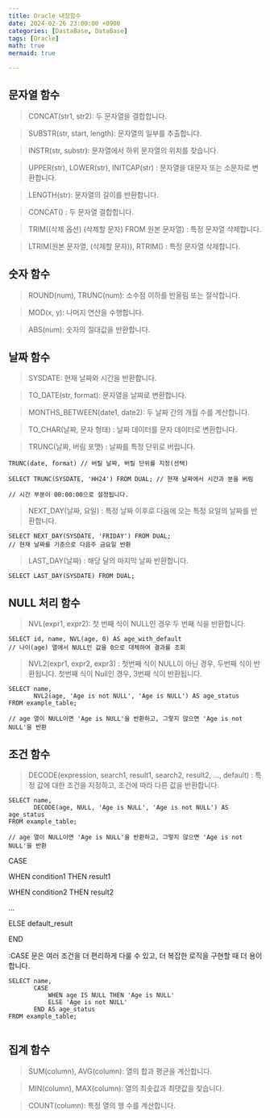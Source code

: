 ```yaml
---
title: Oracle 내장함수
date: 2024-02-26 23:00:00 +0900
categories: [DastaBase, DataBase]
tags: [Oracle]
math: true
mermaid: true

---
```


## **문자열 함수**

> CONCAT(str1, str2): 두 문자열을 결합합니다.

> SUBSTR(str, start, length): 문자열의 일부를 추출합니다.

> INSTR(str, substr): 문자열에서 하위 문자열의 위치를 찾습니다.

> UPPER(str), LOWER(str), INITCAP(str) : 문자열을 대문자 또는 소문자로 변환합니다.

> LENGTH(str): 문자열의 길이를 반환합니다.

> CONCAT() : 두 문자열 결합합니다.

> TRIM((삭제 옵션) (삭제할 문자) FROM 원본 문자열) : 특정 문자열 삭제합니다.

> LTRIM(원본 문자열, (삭제할 문자)), RTRIM() : 특정 문자열 삭제합니다.


## **숫자 함수**

> ROUND(num), TRUNC(num): 소수점 이하를 반올림 또는 절삭합니다.

> MOD(x, y): 나머지 연산을 수행합니다.

> ABS(num): 숫자의 절대값을 반환합니다.


## **날짜 함수**

> SYSDATE: 현재 날짜와 시간을 반환합니다.

> TO_DATE(str, format): 문자열을 날짜로 변환합니다.

> MONTHS_BETWEEN(date1, date2): 두 날짜 간의 개월 수를 계산합니다.

> TO_CHAR(날짜, 문자 형태) : 날짜 데이터를 문자 데이터로 변환합니다.

> TRUNC(날짜, 버림 포맷) : 날짜를 특정 단위로 버립니다.

```
TRUNC(date, format) // 버릴 날짜, 버릴 단위를 지정(선택)

SELECT TRUNC(SYSDATE, 'HH24') FROM DUAL; // 현재 날짜에서 시간과 분을 버림

// 시간 부분이 00:00:00으로 설정됩니다.

```

> NEXT_DAY(날짜, 요일) : 특정 날짜 이후로 다음에 오는 특정 요일의 날짜를 반환합니다. 

```
SELECT NEXT_DAY(SYSDATE, 'FRIDAY') FROM DUAL;
// 현재 날짜를 기준으로 다음주 금요일 반환
```

> LAST_DAY(날짜) : 해당 달의 마지막 날짜 반환합니다.

```
SELECT LAST_DAY(SYSDATE) FROM DUAL;

```


## **NULL 처리 함수**

> NVL(expr1, expr2): 첫 번째 식이 NULL인 경우 두 번째 식을 반환합니다.

```
SELECT id, name, NVL(age, 0) AS age_with_default
// 나이(age) 열에서 NULL인 값을 0으로 대체하여 결과를 조회

```

> NVL2(expr1, expr2, expr3) : 첫번째 식이 NULL이 아닌 경우, 두번째 식이 반환됩니다. 
                              첫번째 식이 Null인 경우, 3번째 식이 반환됩니다.


```
SELECT name,
       NVL2(age, 'Age is not NULL', 'Age is NULL') AS age_status
FROM example_table;

// age 열이 NULL이면 'Age is NULL'을 반환하고, 그렇지 않으면 'Age is not NULL'을 반환

```

## **조건 함수**

> DECODE(expression, search1, result1, search2, result2, ..., default) 
> : 특정 값에 대한 조건을 지정하고, 조건에 따라 다른 값을 반환합니다.

```
SELECT name,
       DECODE(age, NULL, 'Age is NULL', 'Age is not NULL') AS age_status
FROM example_table;

// age 열이 NULL이면 'Age is NULL'을 반환하고, 그렇지 않으면 'Age is not NULL'을 반환

```
>

CASE

WHEN condition1 THEN result1

WHEN condition2 THEN result2

...

ELSE default_result
 
END 

:CASE 문은 여러 조건을 더 편리하게 다룰 수 있고, 더 복잡한 로직을 구현할 때 더 용이합니다.



```
SELECT name,
       CASE
           WHEN age IS NULL THEN 'Age is NULL'
           ELSE 'Age is not NULL'
       END AS age_status
FROM example_table;


```

## **집계 함수**

> SUM(column), AVG(column): 열의 합과 평균을 계산합니다.

> MIN(column), MAX(column): 열의 최솟값과 최댓값을 찾습니다.

> COUNT(column): 특정 열의 행 수를 계산합니다.